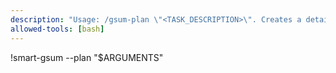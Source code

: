 ```yaml
---
description: "Usage: /gsum-plan \"<TASK_DESCRIPTION>\". Creates a detailed technical implementation plan."
allowed-tools: [bash]
---
```


!smart-gsum --plan "$ARGUMENTS"